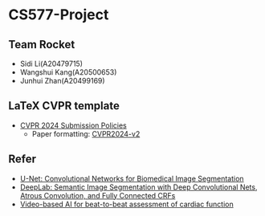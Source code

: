 # CS577-Project

## Team Rocket
- Sidi Li(A20479715)
- Wangshui Kang(A20500653)
- Junhui Zhan(A20499169)

## LaTeX CVPR template 
- [CVPR 2024 Submission Policies](https://cvpr2023.thecvf.com/Conferences/2024/AuthorGuidelines)
    - Paper formatting: [CVPR2024-v2](https://github.com/cvpr-org/author-kit/releases/tag/CVPR2024-v2)

## Refer

- [U-Net: Convolutional Networks for Biomedical Image Segmentation](https://txyz.ai/paper/de200b52-eebd-44b6-8ff3-51a80790db9a)
- [DeepLab: Semantic Image Segmentation with Deep Convolutional Nets, Atrous Convolution, and Fully Connected CRFs](https://txyz.ai/paper/b1ff6044-1ea5-4fdb-aefb-9fd714868836)
- [Video-based AI for beat-to-beat assessment of cardiac function](https://www.nature.com/articles/s41586-020-2145-8)
